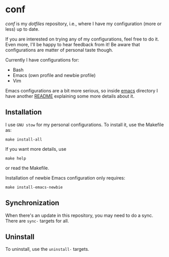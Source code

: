 # conf

*conf* is my *dotfiles* repository, i.e., where I have my
configuration (more or less) up to date.

If you are interested on trying any of my configurations, feel free to
do it. Even more, I'll be happy to hear feedback from it! Be aware
that configurations are matter of personal taste though.

Currently I have configurations for:

- Bash
- Emacs (own profile and newbie profile)
- Vim

Emacs configurations are a bit more serious, so inside
[emacs](./emacs) directory I have another [README](./emacs/README.md)
explaining some more details about it.


## Installation

I use `GNU stow` for my personal configurations. To install it, use
the Makefile as:

```
make install-all
```

If you want more details, use
```
make help
```
or read the Makefile.

Installation of newbie Emacs configuration only requires:
```
make install-emacs-newbie
```


## Synchronization

When there's an update in this repository, you may need to do a
sync. There are `sync-` targets for all.


## Uninstall

To uninstall, use the `uninstall-` targets.
